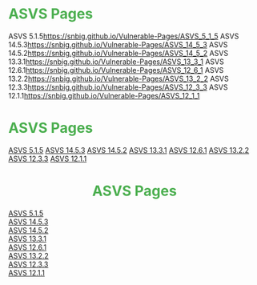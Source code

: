 <h1 style='color: #4CAF50;'>ASVS Pages</h1>
<tr><td >ASVS 5.1.5</td><td ><a href="https://snbig.github.io/Vulnerable-Pages/ASVS_5_1_5">https://snbig.github.io/Vulnerable-Pages/ASVS_5_1_5</a></td></tr>
<tr><td >ASVS 14.5.3</td><td ><a href="https://snbig.github.io/Vulnerable-Pages/ASVS_14_5_3">https://snbig.github.io/Vulnerable-Pages/ASVS_14_5_3</a></td></tr>
<tr><td >ASVS 14.5.2</td><td ><a href="https://snbig.github.io/Vulnerable-Pages/ASVS_14_5_2">https://snbig.github.io/Vulnerable-Pages/ASVS_14_5_2</a></td></tr>
<tr><td >ASVS 13.3.1</td><td ><a href="https://snbig.github.io/Vulnerable-Pages/ASVS_13_3_1">https://snbig.github.io/Vulnerable-Pages/ASVS_13_3_1</a></td></tr>
<tr><td >ASVS 12.6.1</td><td ><a href="https://snbig.github.io/Vulnerable-Pages/ASVS_12_6_1">https://snbig.github.io/Vulnerable-Pages/ASVS_12_6_1</a></td></tr>
<tr><td >ASVS 13.2.2</td><td ><a href="https://snbig.github.io/Vulnerable-Pages/ASVS_13_2_2">https://snbig.github.io/Vulnerable-Pages/ASVS_13_2_2</a></td></tr>
<tr><td >ASVS 12.3.3</td><td ><a href="https://snbig.github.io/Vulnerable-Pages/ASVS_12_3_3">https://snbig.github.io/Vulnerable-Pages/ASVS_12_3_3</a></td></tr>
<tr><td >ASVS 12.1.1</td><td ><a href="https://snbig.github.io/Vulnerable-Pages/ASVS_12_1_1">https://snbig.github.io/Vulnerable-Pages/ASVS_12_1_1</a></td></tr>

<h1 style='color: #4CAF50;'>ASVS Pages</h1>
<a href="https://snbig.github.io/Vulnerable-Pages/ASVS_5_1_5">ASVS 5.1.5</a>
<a href="https://snbig.github.io/Vulnerable-Pages/ASVS_14_5_3">ASVS 14.5.3</a>
<a href="https://snbig.github.io/Vulnerable-Pages/ASVS_14_5_2">ASVS 14.5.2</a>
<a href="https://snbig.github.io/Vulnerable-Pages/ASVS_13_3_1">ASVS 13.3.1</a>
<a href="https://snbig.github.io/Vulnerable-Pages/ASVS_12_6_1">ASVS 12.6.1</a>
<a href="https://snbig.github.io/Vulnerable-Pages/ASVS_13_2_2">ASVS 13.2.2</a>
<a href="https://snbig.github.io/Vulnerable-Pages/ASVS_12_3_3">ASVS 12.3.3</a>
<a href="https://snbig.github.io/Vulnerable-Pages/ASVS_12_1_1">ASVS 12.1.1</a>

<h1 style='color: #4CAF50;' align=center>ASVS Pages</h1>
<a align=center href="https://snbig.github.io/Vulnerable-Pages/ASVS_5_1_5">ASVS 5.1.5</a><br><a align=center href="https://snbig.github.io/Vulnerable-Pages/ASVS_14_5_3">ASVS 14.5.3</a><br><a align=center href="https://snbig.github.io/Vulnerable-Pages/ASVS_14_5_2">ASVS 14.5.2</a><br><a align=center href="https://snbig.github.io/Vulnerable-Pages/ASVS_13_3_1">ASVS 13.3.1</a><br><a align=center href="https://snbig.github.io/Vulnerable-Pages/ASVS_12_6_1">ASVS 12.6.1</a><br><a align=center href="https://snbig.github.io/Vulnerable-Pages/ASVS_13_2_2">ASVS 13.2.2</a><br><a align=center href="https://snbig.github.io/Vulnerable-Pages/ASVS_12_3_3">ASVS 12.3.3</a><br><a align=center href="https://snbig.github.io/Vulnerable-Pages/ASVS_12_1_1">ASVS 12.1.1</a><br>
